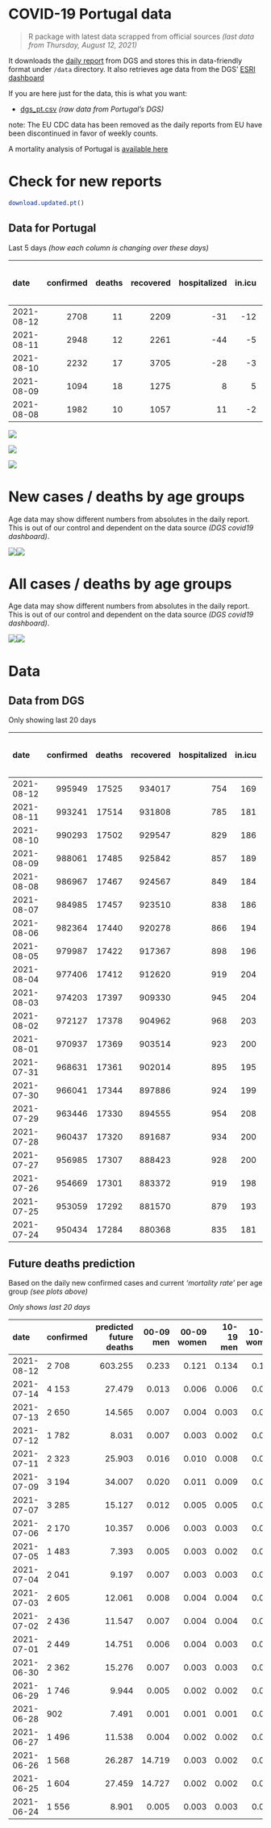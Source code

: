 COVID-19 Portugal data
================

> R package with latest data scrapped from official sources *(last data
> from Thursday, August 12, 2021)*

It downloads the [daily
report](https://covid19.min-saude.pt/relatorio-de-situacao/) from DGS
and stores this in data-friendly format under `/data` directory. It also
retrieves age data from the DGS’ [ESRI
dashboard](https://covid19.min-saude.pt/ponto-de-situacao-atual-em-portugal/)

If you are here just for the data, this is what you want:

-   [dgs\_pt.csv](raw/master/data/dgs_pt.csv) *(raw data from Portugal’s
    DGS)*

note: The EU CDC data has been removed as the daily reports from EU have
been discontinued in favor of weekly counts.

A mortality analysis of Portugal is [available
here](https://averissimo.github.io/covid19-analysis/mortality.html)

# Check for new reports

``` r
download.updated.pt()
```

## Data for Portugal

Last 5 days *(how each column is changing over these days)*

| date       | confirmed | deaths | recovered | hospitalized | in.icu | first vaccine | second vaccine | confirmed m 00-09 | confirmed w 00-09 | confirmed m 10-19 | confirmed w 10-19 | confirmed m 20-29 | confirmed w 20-29 | confirmed m 30-39 | confirmed w 30-39 | confirmed m 40-49 | confirmed w 40-49 | confirmed m 50-59 | confirmed w 50-59 | confirmed m 60-69 | confirmed w 60-69 | confirmed m 70-79 | confirmed w 70-79 | confirmed m 80+ | confirmed w 80+ | death m 00-09 | death w 00-09 | death m 10-19 | death w 10-19 | death m 20-29 | death w 20-29 | death m 30-39 | death w 30-39 | death m 40-49 | death w 40-49 | death m 50-59 | death w 50-59 | death m 60-69 | death w 60-69 | death m 70-79 | death w 70-79 | death m 80+ | death w 80+ |
|:-----------|----------:|-------:|----------:|-------------:|-------:|--------------:|---------------:|------------------:|------------------:|------------------:|------------------:|------------------:|------------------:|------------------:|------------------:|------------------:|------------------:|------------------:|------------------:|------------------:|------------------:|------------------:|------------------:|----------------:|----------------:|--------------:|--------------:|--------------:|--------------:|--------------:|--------------:|--------------:|--------------:|--------------:|--------------:|--------------:|--------------:|--------------:|--------------:|--------------:|--------------:|------------:|------------:|
| 2021-08-12 |      2708 |     11 |      2209 |          -31 |    -12 |         61103 |          31509 |                NA |                NA |                NA |                NA |                NA |                NA |                NA |                NA |                NA |                NA |                NA |                NA |                NA |                NA |                NA |                NA |              NA |              NA |            NA |            NA |            NA |            NA |            NA |            NA |            NA |            NA |            NA |            NA |            NA |            NA |            NA |            NA |            NA |            NA |          NA |          NA |
| 2021-08-11 |      2948 |     12 |      2261 |          -44 |     -5 |         63031 |          37773 |                NA |                NA |                NA |                NA |                NA |                NA |                NA |                NA |                NA |                NA |                NA |                NA |                NA |                NA |                NA |                NA |              NA |              NA |            NA |            NA |            NA |            NA |            NA |            NA |            NA |            NA |            NA |            NA |            NA |            NA |            NA |            NA |            NA |            NA |          NA |          NA |
| 2021-08-10 |      2232 |     17 |      3705 |          -28 |     -3 |         50065 |          36325 |                NA |                NA |                NA |                NA |                NA |                NA |                NA |                NA |                NA |                NA |                NA |                NA |                NA |                NA |                NA |                NA |              NA |              NA |            NA |            NA |            NA |            NA |            NA |            NA |            NA |            NA |            NA |            NA |            NA |            NA |            NA |            NA |            NA |            NA |          NA |          NA |
| 2021-08-09 |      1094 |     18 |      1275 |            8 |      5 |         21357 |          23676 |                NA |                NA |                NA |                NA |                NA |                NA |                NA |                NA |                NA |                NA |                NA |                NA |                NA |                NA |                NA |                NA |              NA |              NA |            NA |            NA |            NA |            NA |            NA |            NA |            NA |            NA |            NA |            NA |            NA |            NA |            NA |            NA |            NA |            NA |          NA |          NA |
| 2021-08-08 |      1982 |     10 |      1057 |           11 |     -2 |         35089 |          52397 |                NA |                NA |                NA |                NA |                NA |                NA |                NA |                NA |                NA |                NA |                NA |                NA |                NA |                NA |                NA |                NA |              NA |              NA |            NA |            NA |            NA |            NA |            NA |            NA |            NA |            NA |            NA |            NA |            NA |            NA |            NA |            NA |            NA |            NA |          NA |          NA |

![](README_files/figure-gfm/totals-1.svg)<!-- -->

![](README_files/figure-gfm/differential-1.svg)<!-- -->

![](README_files/figure-gfm/differential_7days-1.svg)<!-- -->

# New cases / deaths by age groups

Age data may show different numbers from absolutes in the daily report.
This is out of our control and dependent on the data source *(DGS
covid19 dashboard)*.

![](README_files/figure-gfm/new_cases_deaths-1.svg)<!-- -->![](README_files/figure-gfm/new_cases_deaths-2.svg)<!-- -->

# All cases / deaths by age groups

Age data may show different numbers from absolutes in the daily report.
This is out of our control and dependent on the data source *(DGS
covid19 dashboard)*.

![](README_files/figure-gfm/total_cases_deaths-1.svg)<!-- -->![](README_files/figure-gfm/total_cases_deaths-2.svg)<!-- -->

# Data

## Data from DGS

Only showing last 20 days

| date       | confirmed | deaths | recovered | hospitalized | in.icu | confirmed m 00-09 | confirmed w 00-09 | confirmed m 10-19 | confirmed w 10-19 | confirmed m 20-29 | confirmed w 20-29 | confirmed m 30-39 | confirmed w 30-39 | confirmed m 40-49 | confirmed w 40-49 | confirmed m 50-59 | confirmed w 50-59 | confirmed m 60-69 | confirmed w 60-69 | confirmed m 70-79 | confirmed w 70-79 | confirmed m 80+ | confirmed w 80+ | death m 00-09 | death w 00-09 | death m 10-19 | death w 10-19 | death m 20-29 | death w 20-29 | death m 30-39 | death w 30-39 | death m 40-49 | death w 40-49 | death m 50-59 | death w 50-59 | death m 60-69 | death w 60-69 | death m 70-79 | death w 70-79 | death m 80+ | death w 80+ | first vaccine | second vaccine |
|:-----------|----------:|-------:|----------:|-------------:|-------:|------------------:|------------------:|------------------:|------------------:|------------------:|------------------:|------------------:|------------------:|------------------:|------------------:|------------------:|------------------:|------------------:|------------------:|------------------:|------------------:|----------------:|----------------:|--------------:|--------------:|--------------:|--------------:|--------------:|--------------:|--------------:|--------------:|--------------:|--------------:|--------------:|--------------:|--------------:|--------------:|--------------:|--------------:|------------:|------------:|--------------:|---------------:|
| 2021-08-12 |    995949 |  17525 |    934017 |          754 |    169 |             30428 |             29265 |             50795 |             51220 |             75713 |             81330 |             69041 |             78471 |             72936 |             89738 |             61406 |             77325 |             44960 |             49142 |             28451 |             31949 |           24404 |           48697 |             2 |             1 |             1 |             1 |             7 |             5 |            25 |            20 |           103 |            66 |           350 |           147 |          1105 |           483 |          2349 |          1401 |        5260 |        6199 |       7155540 |        5443210 |
| 2021-08-11 |    993241 |  17514 |    931808 |          785 |    181 |                NA |                NA |                NA |                NA |                NA |                NA |                NA |                NA |                NA |                NA |                NA |                NA |                NA |                NA |                NA |                NA |              NA |              NA |            NA |            NA |            NA |            NA |            NA |            NA |            NA |            NA |            NA |            NA |            NA |            NA |            NA |            NA |            NA |            NA |          NA |          NA |       7094437 |        5411701 |
| 2021-08-10 |    990293 |  17502 |    929547 |          829 |    186 |                NA |                NA |                NA |                NA |                NA |                NA |                NA |                NA |                NA |                NA |                NA |                NA |                NA |                NA |                NA |                NA |              NA |              NA |            NA |            NA |            NA |            NA |            NA |            NA |            NA |            NA |            NA |            NA |            NA |            NA |            NA |            NA |            NA |            NA |          NA |          NA |       7031406 |        5373928 |
| 2021-08-09 |    988061 |  17485 |    925842 |          857 |    189 |                NA |                NA |                NA |                NA |                NA |                NA |                NA |                NA |                NA |                NA |                NA |                NA |                NA |                NA |                NA |                NA |              NA |              NA |            NA |            NA |            NA |            NA |            NA |            NA |            NA |            NA |            NA |            NA |            NA |            NA |            NA |            NA |            NA |            NA |          NA |          NA |       6981341 |        5337603 |
| 2021-08-08 |    986967 |  17467 |    924567 |          849 |    184 |                NA |                NA |                NA |                NA |                NA |                NA |                NA |                NA |                NA |                NA |                NA |                NA |                NA |                NA |                NA |                NA |              NA |              NA |            NA |            NA |            NA |            NA |            NA |            NA |            NA |            NA |            NA |            NA |            NA |            NA |            NA |            NA |            NA |            NA |          NA |          NA |       6959984 |        5313927 |
| 2021-08-07 |    984985 |  17457 |    923510 |          838 |    186 |                NA |                NA |                NA |                NA |                NA |                NA |                NA |                NA |                NA |                NA |                NA |                NA |                NA |                NA |                NA |                NA |              NA |              NA |            NA |            NA |            NA |            NA |            NA |            NA |            NA |            NA |            NA |            NA |            NA |            NA |            NA |            NA |            NA |            NA |          NA |          NA |       6924895 |        5261530 |
| 2021-08-06 |    982364 |  17440 |    920278 |          866 |    194 |                NA |                NA |                NA |                NA |                NA |                NA |                NA |                NA |                NA |                NA |                NA |                NA |                NA |                NA |                NA |                NA |              NA |              NA |            NA |            NA |            NA |            NA |            NA |            NA |            NA |            NA |            NA |            NA |            NA |            NA |            NA |            NA |            NA |            NA |          NA |          NA |       6884703 |        5200840 |
| 2021-08-05 |    979987 |  17422 |    917367 |          898 |    196 |                NA |                NA |                NA |                NA |                NA |                NA |                NA |                NA |                NA |                NA |                NA |                NA |                NA |                NA |                NA |                NA |              NA |              NA |            NA |            NA |            NA |            NA |            NA |            NA |            NA |            NA |            NA |            NA |            NA |            NA |            NA |            NA |            NA |            NA |          NA |          NA |       6847225 |        5135830 |
| 2021-08-04 |    977406 |  17412 |    912620 |          919 |    204 |                NA |                NA |                NA |                NA |                NA |                NA |                NA |                NA |                NA |                NA |                NA |                NA |                NA |                NA |                NA |                NA |              NA |              NA |            NA |            NA |            NA |            NA |            NA |            NA |            NA |            NA |            NA |            NA |            NA |            NA |            NA |            NA |            NA |            NA |          NA |          NA |       6800840 |        5076293 |
| 2021-08-03 |    974203 |  17397 |    909330 |          945 |    204 |                NA |                NA |                NA |                NA |                NA |                NA |                NA |                NA |                NA |                NA |                NA |                NA |                NA |                NA |                NA |                NA |              NA |              NA |            NA |            NA |            NA |            NA |            NA |            NA |            NA |            NA |            NA |            NA |            NA |            NA |            NA |            NA |            NA |            NA |          NA |          NA |            NA |             NA |
| 2021-08-02 |    972127 |  17378 |    904962 |          968 |    203 |                NA |                NA |                NA |                NA |                NA |                NA |                NA |                NA |                NA |                NA |                NA |                NA |                NA |                NA |                NA |                NA |              NA |              NA |            NA |            NA |            NA |            NA |            NA |            NA |            NA |            NA |            NA |            NA |            NA |            NA |            NA |            NA |            NA |            NA |          NA |          NA |       6772846 |        5019116 |
| 2021-08-01 |    970937 |  17369 |    903514 |          923 |    200 |                NA |                NA |                NA |                NA |                NA |                NA |                NA |                NA |                NA |                NA |                NA |                NA |                NA |                NA |                NA |                NA |              NA |              NA |            NA |            NA |            NA |            NA |            NA |            NA |            NA |            NA |            NA |            NA |            NA |            NA |            NA |            NA |            NA |            NA |          NA |          NA |       6728838 |        4927955 |
| 2021-07-31 |    968631 |  17361 |    902014 |          895 |    195 |                NA |                NA |                NA |                NA |                NA |                NA |                NA |                NA |                NA |                NA |                NA |                NA |                NA |                NA |                NA |                NA |              NA |              NA |            NA |            NA |            NA |            NA |            NA |            NA |            NA |            NA |            NA |            NA |            NA |            NA |            NA |            NA |            NA |            NA |          NA |          NA |       6696690 |        4870991 |
| 2021-07-30 |    966041 |  17344 |    897886 |          924 |    199 |                NA |                NA |                NA |                NA |                NA |                NA |                NA |                NA |                NA |                NA |                NA |                NA |                NA |                NA |                NA |                NA |              NA |              NA |            NA |            NA |            NA |            NA |            NA |            NA |            NA |            NA |            NA |            NA |            NA |            NA |            NA |            NA |            NA |            NA |          NA |          NA |       6662914 |        4811344 |
| 2021-07-29 |    963446 |  17330 |    894555 |          954 |    208 |                NA |                NA |                NA |                NA |                NA |                NA |                NA |                NA |                NA |                NA |                NA |                NA |                NA |                NA |                NA |                NA |              NA |              NA |            NA |            NA |            NA |            NA |            NA |            NA |            NA |            NA |            NA |            NA |            NA |            NA |            NA |            NA |            NA |            NA |          NA |          NA |       6633199 |        4753260 |
| 2021-07-28 |    960437 |  17320 |    891687 |          934 |    200 |                NA |                NA |                NA |                NA |                NA |                NA |                NA |                NA |                NA |                NA |                NA |                NA |                NA |                NA |                NA |                NA |              NA |              NA |            NA |            NA |            NA |            NA |            NA |            NA |            NA |            NA |            NA |            NA |            NA |            NA |            NA |            NA |            NA |            NA |          NA |          NA |       6605125 |        4694022 |
| 2021-07-27 |    956985 |  17307 |    888423 |          928 |    200 |                NA |                NA |                NA |                NA |                NA |                NA |                NA |                NA |                NA |                NA |                NA |                NA |                NA |                NA |                NA |                NA |              NA |              NA |            NA |            NA |            NA |            NA |            NA |            NA |            NA |            NA |            NA |            NA |            NA |            NA |            NA |            NA |            NA |            NA |          NA |          NA |       6577209 |        4636317 |
| 2021-07-26 |    954669 |  17301 |    883372 |          919 |    198 |                NA |                NA |                NA |                NA |                NA |                NA |                NA |                NA |                NA |                NA |                NA |                NA |                NA |                NA |                NA |                NA |              NA |              NA |            NA |            NA |            NA |            NA |            NA |            NA |            NA |            NA |            NA |            NA |            NA |            NA |            NA |            NA |            NA |            NA |          NA |          NA |       6551567 |        4575617 |
| 2021-07-25 |    953059 |  17292 |    881570 |          879 |    193 |                NA |                NA |                NA |                NA |                NA |                NA |                NA |                NA |                NA |                NA |                NA |                NA |                NA |                NA |                NA |                NA |              NA |              NA |            NA |            NA |            NA |            NA |            NA |            NA |            NA |            NA |            NA |            NA |            NA |            NA |            NA |            NA |            NA |            NA |          NA |          NA |       6534047 |        4544669 |
| 2021-07-24 |    950434 |  17284 |    880368 |          835 |    181 |                NA |                NA |                NA |                NA |                NA |                NA |                NA |                NA |                NA |                NA |                NA |                NA |                NA |                NA |                NA |                NA |              NA |              NA |            NA |            NA |            NA |            NA |            NA |            NA |            NA |            NA |            NA |            NA |            NA |            NA |            NA |            NA |            NA |            NA |          NA |          NA |       6495768 |        4489123 |

## Future deaths prediction

Based on the daily new confirmed cases and current *‘mortality rate’*
per age group *(see plots above)*

*Only shows last 20 days*

| date       | confirmed | predicted future deaths | 00-09 men | 00-09 women | 10-19 men | 10-19 women | 20-29 men | 20-29 women | 30-39 men | 30-39 women | 40-49 men | 40-49 women | 50-59 men | 50-59 women | 60-69 men | 60-69 women | 70-79 men | 70-79 women | 80+ men | 80+ women |
|:-----------|:----------|------------------------:|----------:|------------:|----------:|------------:|----------:|------------:|----------:|------------:|----------:|------------:|----------:|------------:|----------:|------------:|----------:|------------:|--------:|----------:|
| 2021-08-12 | 2 708     |                 603.255 |     0.233 |       0.121 |     0.134 |       0.133 |     0.941 |       0.574 |     2.426 |       1.668 |     7.065 |       4.162 |    17.236 |       6.770 |    46.771 |      20.394 |    93.296 |      57.357 | 163.594 |   180.380 |
| 2021-07-14 | 4 153     |                  27.479 |     0.013 |       0.006 |     0.006 |       0.006 |     0.053 |       0.032 |     0.140 |       0.090 |     0.431 |       0.243 |     0.741 |       0.306 |     2.015 |       0.983 |     5.201 |       3.070 |   6.251 |     7.892 |
| 2021-07-13 | 2 650     |                  14.565 |     0.007 |       0.004 |     0.003 |       0.003 |     0.037 |       0.020 |     0.089 |       0.056 |     0.312 |       0.157 |     0.638 |       0.209 |     1.401 |       0.727 |     2.394 |       1.622 |   3.449 |     3.437 |
| 2021-07-12 | 1 782     |                   8.031 |     0.007 |       0.003 |     0.002 |       0.002 |     0.021 |       0.012 |     0.071 |       0.044 |     0.199 |       0.088 |     0.399 |       0.158 |     0.590 |       0.472 |     1.238 |       1.228 |   1.078 |     2.419 |
| 2021-07-11 | 2 323     |                  25.903 |     0.016 |       0.010 |     0.008 |       0.009 |     0.064 |       0.040 |     0.181 |       0.120 |     0.541 |       0.327 |     1.214 |       0.494 |     3.023 |       1.140 |     4.541 |       3.333 |   4.095 |     6.747 |
| 2021-07-09 | 3 194     |                  34.007 |     0.020 |       0.011 |     0.009 |       0.010 |     0.076 |       0.050 |     0.214 |       0.151 |     0.724 |       0.382 |     1.174 |       0.475 |     3.367 |       1.514 |     5.119 |       3.552 |   6.466 |    10.693 |
| 2021-07-07 | 3 285     |                  15.127 |     0.012 |       0.005 |     0.005 |       0.005 |     0.038 |       0.023 |     0.112 |       0.075 |     0.347 |       0.213 |     0.678 |       0.283 |     1.868 |       0.855 |     3.385 |       1.886 |   2.155 |     3.182 |
| 2021-07-06 | 2 170     |                  10.357 |     0.006 |       0.003 |     0.003 |       0.003 |     0.028 |       0.016 |     0.078 |       0.048 |     0.275 |       0.139 |     0.507 |       0.177 |     0.762 |       0.580 |     2.312 |       1.052 |   2.586 |     1.782 |
| 2021-07-05 | 1 483     |                   7.393 |     0.005 |       0.003 |     0.002 |       0.002 |     0.017 |       0.011 |     0.051 |       0.036 |     0.154 |       0.090 |     0.262 |       0.125 |     0.786 |       0.236 |     1.734 |       1.009 |   1.724 |     1.146 |
| 2021-07-04 | 2 041     |                   9.197 |     0.007 |       0.003 |     0.003 |       0.003 |     0.024 |       0.016 |     0.070 |       0.048 |     0.216 |       0.121 |     0.405 |       0.183 |     0.885 |       0.452 |     1.899 |       1.140 |   1.940 |     1.782 |
| 2021-07-03 | 2 605     |                  12.061 |     0.008 |       0.004 |     0.004 |       0.004 |     0.032 |       0.018 |     0.097 |       0.069 |     0.265 |       0.158 |     0.587 |       0.194 |     1.524 |       0.491 |     1.816 |       1.491 |   2.371 |     2.928 |
| 2021-07-02 | 2 436     |                  11.547 |     0.007 |       0.004 |     0.004 |       0.003 |     0.032 |       0.018 |     0.091 |       0.054 |     0.256 |       0.127 |     0.502 |       0.173 |     1.303 |       0.531 |     1.899 |       1.666 |   2.586 |     2.291 |
| 2021-07-01 | 2 449     |                  14.751 |     0.006 |       0.004 |     0.003 |       0.003 |     0.030 |       0.019 |     0.081 |       0.054 |     0.249 |       0.163 |     0.547 |       0.224 |     1.425 |       0.649 |     3.468 |       1.842 |   2.802 |     3.182 |
| 2021-06-30 | 2 362     |                  15.276 |     0.007 |       0.003 |     0.003 |       0.004 |     0.028 |       0.015 |     0.077 |       0.049 |     0.275 |       0.156 |     0.661 |       0.222 |     1.303 |       0.590 |     2.890 |       1.754 |   4.311 |     2.928 |
| 2021-06-29 | 1 746     |                   9.944 |     0.005 |       0.002 |     0.002 |       0.002 |     0.019 |       0.012 |     0.061 |       0.041 |     0.217 |       0.111 |     0.399 |       0.165 |     1.057 |       0.462 |     2.312 |       1.228 |   1.940 |     1.909 |
| 2021-06-28 | 902       |                   7.491 |     0.001 |       0.001 |     0.001 |       0.001 |     0.009 |       0.006 |     0.030 |       0.023 |     0.112 |       0.049 |     0.308 |       0.101 |     0.614 |       0.305 |     0.826 |       0.658 |   2.155 |     2.291 |
| 2021-06-27 | 1 496     |                  11.538 |     0.004 |       0.002 |     0.002 |       0.002 |     0.016 |       0.010 |     0.043 |       0.032 |     0.165 |       0.101 |     0.405 |       0.162 |     1.057 |       0.482 |     1.238 |       0.921 |   4.095 |     2.801 |
| 2021-06-26 | 1 568     |                  26.287 |    14.719 |       0.003 |     0.002 |       0.002 |     0.016 |       0.010 |     0.055 |       0.038 |     0.168 |       0.107 |     0.399 |       0.183 |     0.860 |       0.315 |     1.982 |       1.140 |   3.233 |     3.055 |
| 2021-06-25 | 1 604     |                  27.459 |    14.727 |       0.002 |     0.002 |       0.002 |     0.015 |       0.010 |     0.045 |       0.035 |     0.185 |       0.097 |     0.462 |       0.200 |     0.860 |       0.501 |     3.303 |       1.096 |   3.880 |     2.037 |
| 2021-06-24 | 1 556     |                   8.901 |     0.005 |       0.003 |     0.003 |       0.002 |     0.015 |       0.009 |     0.042 |       0.036 |     0.172 |       0.115 |     0.405 |       0.129 |     0.860 |       0.609 |     1.816 |       1.096 |   1.293 |     2.291 |
